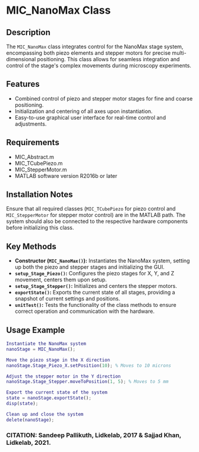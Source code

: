 # MIC_NanoMax Class

## Description
The `MIC_NanoMax` class integrates control for the NanoMax stage system, encompassing both piezo elements and stepper motors for precise multi-dimensional positioning. This class allows for seamless integration and control of the stage's complex movements during microscopy experiments.

## Features
- Combined control of piezo and stepper motor stages for fine and coarse positioning.
- Initialization and centering of all axes upon instantiation.
- Easy-to-use graphical user interface for real-time control and adjustments.

## Requirements
- MIC_Abstract.m
- MIC_TCubePiezo.m
- MIC_StepperMotor.m
- MATLAB software version R2016b or later

## Installation Notes
Ensure that all required classes (`MIC_TCubePiezo` for piezo control and `MIC_StepperMotor` for stepper motor control) are in the MATLAB path. The system should also be connected to the respective hardware components before initializing this class.

## Key Methods
- **Constructor (`MIC_NanoMax()`):** Instantiates the NanoMax system, setting up both the piezo and stepper stages and initializing the GUI.
- **`setup_Stage_Piezo()`:** Configures the piezo stages for X, Y, and Z movement, centers them upon setup.
- **`setup_Stage_Stepper()`:** Initializes and centers the stepper motors.
- **`exportState()`:** Exports the current state of all stages, providing a snapshot of current settings and positions.
- **`unitTest()`:** Tests the functionality of the class methods to ensure correct operation and communication with the hardware.

## Usage Example
```matlab
Instantiate the NanoMax system
nanoStage = MIC_NanoMax();

Move the piezo stage in the X direction
nanoStage.Stage_Piezo_X.setPosition(10); % Moves to 10 microns

Adjust the stepper motor in the Y direction
nanoStage.Stage_Stepper.moveToPosition(1, 5); % Moves to 5 mm

Export the current state of the system
state = nanoStage.exportState();
disp(state);

Clean up and close the system
delete(nanoStage);
```
### CITATION: Sandeep Pallikuth, Lidkelab, 2017 & Sajjad Khan, Lidkelab, 2021.


